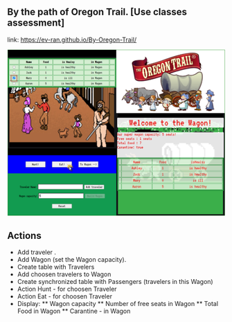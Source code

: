 ## By the path of Oregon Trail. [Use classes assessment]
link:  https://ev-ran.github.io/By-Oregon-Trail/
 
![-](./images/interface.png)

## Actions 

 * Add traveler . 
 *  Add Wagon (set the Wagon capacity).
 * Create table with Travelers
 * Add choosen travelers to Wagon
 * Create synchronized table with Passengers (travelers in this Wagon)
 * Action Hunt - for choosen Traveler
 * Action Eat - for choosen Traveler
 *  Display:
**  Wagon capacity
** Number of free seats in Wagon
** Total Food in Wagon
** Carantine - in Wagon
